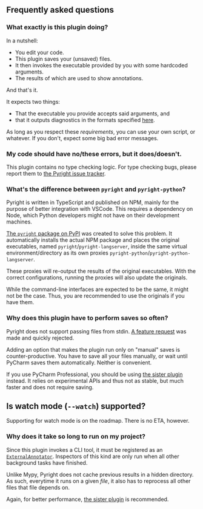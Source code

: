 ## Frequently asked questions


### What exactly is this plugin doing?

In a nutshell:

* You edit your code.
* This plugin saves your (unsaved) files.
* It then invokes the executable provided by you with some hardcoded arguments.
* The results of which are used to show annotations.

And that's it.

It expects two things:

* That the executable you provide accepts said arguments, and
* that it outputs diagnostics in the formats specified [here][1].

As long as you respect these <em>requirements</em>,
you can use your own script, or whatever.
If you don't, expect some big bad error messages. 


### My code should have no/these errors, but it does/doesn't.

This plugin contains no type checking logic.
For type checking bugs, please report them to [the Pyright issue tracker][2].


### What's the difference between `pyright` and `pyright-python`?

Pyright is written in TypeScript and published on NPM,
mainly for the purpose of better integration with VSCode.
This requires a dependency on Node, which Python developers
might not have on their development machines.

[The `pyright` package on PyPI][3] was created to solve this problem.
It automatically installs the actual NPM package and
places the original executables, named `pyright`/`pyright-langserver`,
inside the same virtual environment/directory as its own proxies
`pyright-python`/`pyright-python-langserver`.

These proxies will re-output the results of the original executables.
With the correct configurations, running the proxies will also
update the originals.

While the command-line interfaces are expected to be the same,
it might not be the case. Thus, you are recommended to use
the originals if you have them.


### Why does this plugin have to perform saves so often?

Pyright does not support passing files from stdin.
[A feature request][4] was made and quickly rejected.

Adding an option that makes the plugin run only on "manual" saves
is counter-productive. You have to save all your files manually,
or wait until PyCharm saves them automatically. Neither is convenient.

If you use PyCharm Professional, you should be using
[the sister plugin][5] instead. It relies on experimental APIs and
thus not as stable, but much faster and does not require saving.


## Is watch mode (`--watch`) supported?

Supporting for watch mode is on the roadmap.
There is no ETA, however.


### Why does it take so long to run on my project?

Since this plugin invokes a CLI tool, it must be registered
as an [`ExternalAnnotator`][6]. Inspectors of this kind are only run
when all other background tasks have finished.

Unlike Mypy, Pyright does not cache previous results in a hidden directory.
As such, everytime it runs on a given <em>file</em>, it also has to reprocess
all other files that file depends on.

Again, for better performance, [the sister plugin][5] is recommended.


  [1]: https://microsoft.github.io/pyright/#/command-line?id=json-output
  [2]: https://github.com/microsoft/pyright/issues
  [3]: https://pypi.org/project/pyright/
  [4]: https://github.com/microsoft/pyright/issues/7282
  [5]: https://github.com/InSyncWithFoo/pyright-langserver-for-pycharm
  [6]: https://plugins.jetbrains.com/docs/intellij/syntax-highlighting-and-error-highlighting.html#external-annotator
